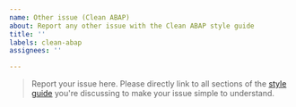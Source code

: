 ```yaml
---
name: Other issue (Clean ABAP)
about: Report any other issue with the Clean ABAP style guide
title: ''
labels: clean-abap
assignees: ''

---
```


> Report your issue here. Please directly link to all sections of the [style guide](https://github.com/SAP/styleguides/blob/main/clean-abap/CleanABAP.md) you're discussing to make your issue simple to understand.
